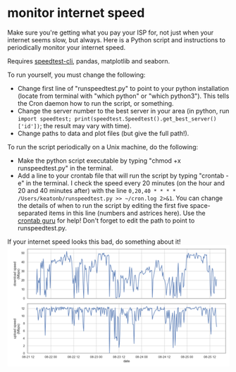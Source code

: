 # monitor internet speed
Make sure you're getting what you pay your ISP for, not just when your internet seems slow, but always. Here is a Python script and instructions to periodically monitor your internet speed.

Requires [speedtest-cli](https://github.com/sivel/speedtest-cli), pandas, matplotlib and seaborn.

To run yourself, you must change the following:
 - Change first line of "runspeedtest.py" to point to your python installation (locate from terminal with "which python" or "which python3").  This tells the Cron daemon how to run the script, or something.
 - Change the server number to the best server in your area (in python, run `import speedtest; print(speedtest.Speedtest().get_best_server()['id'])`; the result may vary with time).
 - Change paths to data and plot files (but give the full path!).
 
To run the script periodically on a Unix machine, do the following:
 - Make the python script executable by typing "chmod +x runspeedtest.py" in the terminal.
 - Add a line to your crontab file that will run the script by typing "crontab -e" in the terminal.  I check the speed every 20 minutes (on the hour and 20 and 40 minutes after) with the line `0,20,40 * * * * /Users/keatonb/runspeedtest.py >> ~/cron.log 2>&1`.  You can change the details of when to run the script by editing the first five space-separated items in this line (numbers and astrices here).  Use the [crontab guru](https://crontab.guru/) for help!  Don't forget to edit the path to point to runspeedtest.py.
 
If your internet speed looks this bad, do something about it!
![Example plot](https://github.com/keatonb/monitorinternetspeed/blob/master/speed.png)
